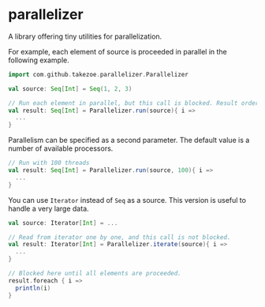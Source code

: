parallelizer
====

A library offering tiny utilities for parallelization.

For example, each element of source is proceeded in parallel in the following example.

```scala
import com.github.takezoe.parallelizer.Parallelizer

val source: Seq[Int] = Seq(1, 2, 3)

// Run each element in parallel, but this call is blocked. Result order is not preserved.
val result: Seq[Int] = Parallelizer.run(source){ i =>
  ...
}
```

Parallelism can be specified as a second parameter. The default value is a number of available processors.

```scala
// Run with 100 threads
val result: Seq[Int] = Parallelizer.run(source, 100){ i =>
  ...
}
```

You can use `Iterator` instead of `Seq` as a source. This version is useful to handle a very large data.

```scala
val source: Iterator[Int] = ...

// Read from iterator one by one, and this call is not blocked.
val result: Iterator[Int] = Parallelizer.iterate(source){ i =>
  ...
}

// Blocked here until all elements are proceeded.
result.foreach { i =>
  println(i)
}
```
